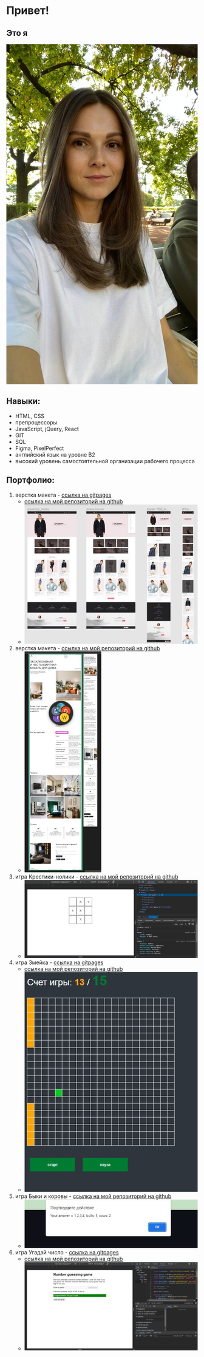 # Привет!

## Это я  
![фото](/img/photo.jpg)

## Навыки:  
- HTML, CSS
- препроцессоры
- JavaScript, jQuery, React
- GIT
- SQL
- Figma, PixelPerfect
- английский язык на уровне B2
- высокий уровень самостоятельной организации рабочего процесса

## Портфолио:
1. верстка макета - [ссылка на gitpages](https://oazakharova.github.io/onlineClothingStore/)
    - [ссылка на мой репозиторий на github](https://github.com/oazakharova/onlineClothingStore)
    - ![скриншот](/img/brandShopImg.JPG)
2. верстка макета - [ссылка на мой репозиторий на github](https://github.com/oazakharova/furniture-avehi)
    - ![скриншот](/img/furnitureAvejiImg.jpg)
3. игра Крестики-нолики - [ссылка на мой репозиторий на github](https://github.com/oazakharova/tictaktoe)      
    - ![скриншот](/img/tikTacToeImg.JPG)
4. игра Змейка - [ссылка на gitpages](https://oazakharova.github.io/snakeGame/)
    - [ссылка на мой репозиторий на github](https://github.com/oazakharova/snakeGame)
    - ![скриншот](/img/snakeGameImg.JPG)
6. игра Быки и коровы - [ссылка на мой репозиторий на github](https://github.com/oazakharova/cowsAndBullsGame)
    - ![скриншот](/img/cowsAndBullsGameImg.JPG)    
7. игра Угадай число - [ссылка на gitpages](https://oazakharova.github.io/guessNumberGame/)
    - [ссылка на мой репозиторий на github](https://github.com/oazakharova/guessNumberGame)
    - ![скриншот](/img/guessNumberGameImg.jpg)
